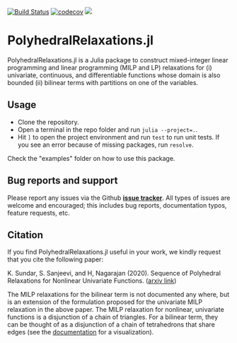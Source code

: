 [![Build Status](https://github.com//sujeevraja/PolyhedralRelaxations.jl/workflows/CI/badge.svg?branch=master)](https://github.com/sujeevraja/PolyhedralRelaxations.jl/actions?query=workflow%3ACI) 
[![codecov](https://codecov.io/gh/sujeevraja/PolyhedralRelaxations.jl/branch/master/graph/badge.svg)](https://codecov.io/gh/sujeevraja/PolyhedralRelaxations.jl)
[![](https://github.com//sujeevraja/PolyhedralRelaxations.jl/workflows/Documentation/badge.svg)](https://sujeevraja.github.io/PolyhedralRelaxations.jl/stable/)

# PolyhedralRelaxations.jl
PolyhedralRelaxations.jl is a Julia package to construct mixed-integer linear programming and linear programming (MILP and LP) relaxations for (i) univariate, continuous, and differentiable functions whose domain is also bounded (ii) bilinear terms with partitions on one of the variables.

## Usage

- Clone the repository.
- Open a terminal in the repo folder and run `julia --project=.`.
- Hit `]` to open the project environment and run `test` to run unit tests. If
  you see an error because of missing packages, run `resolve`.

Check the "examples" folder on how to use this package.

## Bug reports and support

Please report any issues via the Github **[issue tracker]**. All types of issues are welcome and encouraged; this includes bug reports, documentation typos, feature requests, etc. 

[issue tracker]: https://github.com/sujeevraja/PolyhedralRelaxations.jl/issues

## Citation
If you find PolyhedralRelaxations.jl useful in your work, we kindly request that you cite the following paper: 

K. Sundar, S. Sanjeevi, and H, Nagarajan (2020). Sequence of Polyhedral Relaxations for Nonlinear Univariate Functions. ([arxiv link](https://arxiv.org/abs/2005.13445))

The MILP relaxations for the bilinear term is not documented any where, but is an extension of the formulation proposed for the univariate MILP relaxation in the above paper. The MILP relaxation for nonlinear, univariate functions is a disjunction of a chain of triangles. For a bilinear term, they can be thought of as a disjunction of a chain of tetrahedrons that share edges (see the [documentation](https://sujeevraja.github.io/PolyhedralRelaxations.jl/stable/) for a visualization).





